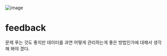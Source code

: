 
![image](https://user-images.githubusercontent.com/104501394/232071954-5457057f-62ff-4a08-acc7-18b952444d75.png)
# feedback
문제 푸는 것도 좋지만 데이터를 과연 어떻게 관리하는게 좋은 방법인가에 대해서 생각해 봐야 겠다.
